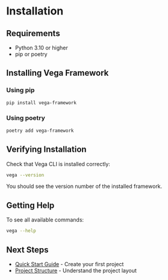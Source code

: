 # Installation

## Requirements

- Python 3.10 or higher
- pip or poetry

## Installing Vega Framework

### Using pip

```bash
pip install vega-framework
```

### Using poetry

```bash
poetry add vega-framework
```

## Verifying Installation

Check that Vega CLI is installed correctly:

```bash
vega --version
```

You should see the version number of the installed framework.

## Getting Help

To see all available commands:

```bash
vega --help
```

## Next Steps

- [Quick Start Guide](quick-start.md) - Create your first project
- [Project Structure](project-structure.md) - Understand the project layout
